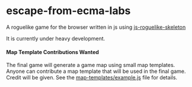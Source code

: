 escape-from-ecma-labs
=====================

A roguelike game for the browser written in js using [js-roguelike-skeleton](https://github.com/unstoppablecarl/js-roguelike-skeleton)

It is currently under heavy development.

#### Map Template Contributions Wanted
The final game will generate a game map using small map templates. Anyone can contribute a map template that will be used in the final game. Credit will be given. See the [map-templates/example.js](map-templates/example.js) file for details.

